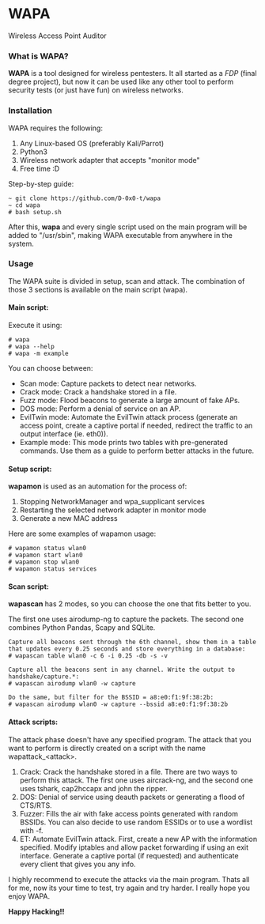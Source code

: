 # WAPA
Wireless Access Point Auditor
### What is WAPA?
**WAPA** is a tool designed for wireless pentesters.
It all started as a _FDP_ (final degree project), but now it can be used like any other tool to perform security tests (or just have fun) on wireless networks.

### Installation

WAPA requires the following:

1. Any Linux-based OS (preferably Kali/Parrot)
2. Python3
3. Wireless network adapter that accepts "monitor mode"
4. Free time :D

Step-by-step guide:

    ~ git clone https://github.com/D-0x0-t/wapa
    ~ cd wapa
    # bash setup.sh
   
After this, **wapa** and every single script used on the main program will be added to "/usr/sbin", making WAPA executable from anywhere in the system.

### Usage

The WAPA suite is divided in setup, scan and attack. The combination of those 3 sections is available on the main script (wapa).

#### Main script:

Execute it using:

    # wapa
    # wapa --help
    # wapa -m example
    
You can choose between:

- Scan mode: Capture packets to detect near networks.
- Crack mode: Crack a handshake stored in a file.
- Fuzz mode: Flood beacons to generate a large amount of fake APs.
- DOS mode: Perform a denial of service on an AP.
- EvilTwin mode: Automate the EvilTwin attack process (generate an access point, create a captive portal if needed, redirect the traffic to an output interface (ie. eth0)).
- Example mode: This mode prints two tables with pre-generated commands. Use them as a guide to perform better attacks in the future.

#### Setup script:

**wapamon** is used as an automation for the process of:

1. Stopping NetworkManager and wpa_supplicant services
2. Restarting the selected network adapter in monitor mode
3. Generate a new MAC address

Here are some examples of wapamon usage:

    # wapamon status wlan0
    # wapamon start wlan0
    # wapamon stop wlan0
    # wapamon status services
    
#### Scan script:

**wapascan** has 2 modes, so you can choose the one that fits better to you.

The first one uses airodump-ng to capture the packets. The second one combines Python Pandas, Scapy and SQLite.

    Capture all beacons sent through the 6th channel, show them in a table that updates every 0.25 seconds and store everything in a database:
    # wapascan table wlan0 -c 6 -i 0.25 -db -s -v
    
    Capture all the beacons sent in any channel. Write the output to handshake/capture.*:
    # wapascan airodump wlan0 -w capture
    
    Do the same, but filter for the BSSID = a8:e0:f1:9f:38:2b:
    # wapascan airodump wlan0 -w capture --bssid a8:e0:f1:9f:38:2b
    
#### Attack scripts:

The attack phase doesn't have any specified program. The attack that you want to perform is directly created on a script with the name wapattack_\<attack\>.
  
1. Crack: Crack the handshake stored in a file. There are two ways to perform this attack. The first one uses aircrack-ng, and the second one uses tshark, cap2hccapx and john the ripper. 
2. DOS: Denial of service using deauth packets or generating a flood of CTS/RTS.
3. Fuzzer: Fills the air with fake access points generated with random BSSIDs. You can also decide to use random ESSIDs or to use a wordlist with -f.
4. ET: Automate EvilTwin attack. First, create a new AP with the information specified. Modify iptables and allow packet forwarding if using an exit interface. Generate a captive portal (if requested) and authenticate every client that gives you any info. 

I highly recommend to execute the attacks via the main program. Thats all for me, now its your time to test, try again and try harder. I really hope you enjoy WAPA.
  

**Happy Hacking!!**
  
